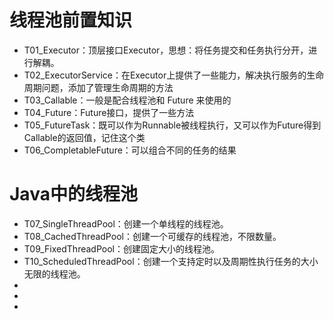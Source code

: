 # 线程池前置知识
- T01_Executor：顶层接口Executor，思想：将任务提交和任务执行分开，进行解耦。
- T02_ExecutorService：在Executor上提供了一些能力，解决执行服务的生命周期问题，添加了管理生命周期的方法
- T03_Callable：一般是配合线程池和 Future 来使用的
- T04_Future：Future接口，提供了一些方法
- T05_FutureTask：既可以作为Runnable被线程执行，又可以作为Future得到Callable的返回值，记住这个类
- T06_CompletableFuture：可以组合不同的任务的结果
# Java中的线程池
- T07_SingleThreadPool：创建一个单线程的线程池。
- T08_CachedThreadPool：创建一个可缓存的线程池，不限数量。
- T09_FixedThreadPool：创建固定大小的线程池。
- T10_ScheduledThreadPool：创建一个支持定时以及周期性执行任务的大小无限的线程池。
- 
- 
- 